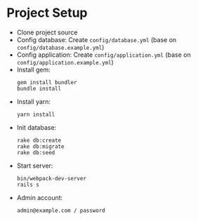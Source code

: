 # Project Setup
- Clone project source
- Config database: Create `config/database.yml` (base on `config/database.example.yml`)
- Config application: Create `config/application.yml` (base on `config/application.example.yml`)
- Install gem:
    ```
    gem install bundler
    bundle install
    ```
- Install yarn:
    ```
    yarn install
    ```
- Init database:
    ```
    rake db:create
    rake db:migrate
    rake db:seed
    ```
- Start server:
    ```
    bin/webpack-dev-server
    rails s
    ```
- Admin account:
    ```
    admin@example.com / password
    ```
